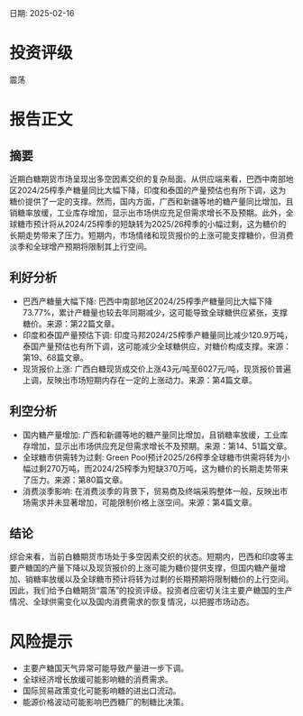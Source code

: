 
日期: 2025-02-16

# 投资评级

震荡

# 报告正文

## 摘要

近期白糖期货市场呈现出多空因素交织的复杂局面。从供应端来看，巴西中南部地区2024/25榨季产糖量同比大幅下降，印度和泰国的产量预估也有所下调，这为糖价提供了一定的支撑。然而，国内方面，广西和新疆等地的糖产量同比增加，且销糖率放缓，工业库存增加，显示出市场供应充足但需求增长不及预期。此外，全球糖市预计将从2024/25榨季的短缺转为2025/26榨季的小幅过剩，这为糖价的长期走势带来了压力。短期内，市场情绪和现货报价的上涨可能支撑糖价，但消费淡季和全球增产预期将限制其上行空间。

## 利好分析

* 巴西产糖量大幅下降: 巴西中南部地区2024/25榨季产糖量同比大幅下降73.77%，累计产糖量也较去年同期减少，这可能导致全球糖供应紧张，支撑糖价。来源：第22篇文章。
* 印度和泰国产量预估下调: 印度马邦2024/25榨季产糖量同比减少120.9万吨，泰国产量预估也有所下调，这可能减少全球糖供应，对糖价构成支撑。来源：第19、68篇文章。
* 现货报价上涨: 广西白糖现货成交价上涨43元/吨至6027元/吨，现货报价普遍上调，反映出市场短期内存在一定的上涨动力。来源：第4篇文章。

## 利空分析

* 国内糖产量增加: 广西和新疆等地的糖产量同比增加，且销糖率放缓，工业库存增加，显示出市场供应充足但需求增长不及预期。来源：第14、51篇文章。
* 全球糖市供需转为过剩: Green Pool预计2025/26榨季全球糖市供需将转为小幅过剩270万吨，而2024/25榨季为短缺370万吨，这为糖价的长期走势带来了压力。来源：第80篇文章。
* 消费淡季影响: 在消费淡季的背景下，贸易商及终端采购整体一般，反映出市场需求并未显著增加，可能限制价格上涨空间。来源：第4篇文章。

## 结论

综合来看，当前白糖期货市场处于多空因素交织的状态。短期内，巴西和印度等主要产糖国的产量下降以及现货报价的上涨可能为糖价提供支撑，但国内糖产量增加、销糖率放缓以及全球糖市预计将转为过剩的长期预期将限制糖价的上行空间。因此，我们给予白糖期货“震荡”的投资评级。投资者应密切关注主要产糖国的生产情况、全球供需变化以及国内消费需求的恢复情况，以把握市场动态。

# 风险提示

* 主要产糖国天气异常可能导致产量进一步下调。
* 全球经济增长放缓可能影响糖的消费需求。
* 国际贸易政策变化可能影响糖的进出口流动。
* 能源价格波动可能影响巴西糖厂的制糖比决策。
